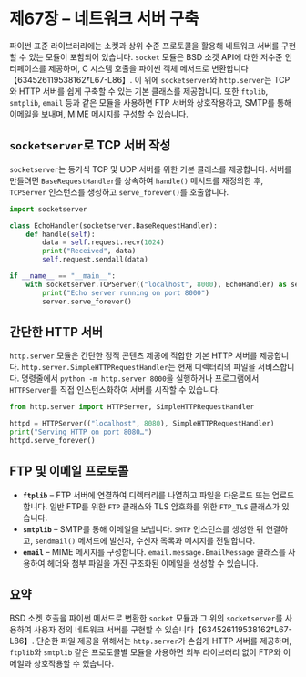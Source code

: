 # 제67장 – 네트워크 서버 구축

파이썬 표준 라이브러리에는 소켓과 상위 수준 프로토콜을 활용해 네트워크 서버를 구현할 수 있는 모듈이 포함되어 있습니다. `socket` 모듈은 BSD 소켓 API에 대한 저수준 인터페이스를 제공하며, C 시스템 호출을 파이썬 객체 메서드로 변환합니다【634526119538162†L67-L86】. 이 위에 `socketserver`와 `http.server`는 TCP와 HTTP 서버를 쉽게 구축할 수 있는 기본 클래스를 제공합니다. 또한 `ftplib`, `smtplib`, `email` 등과 같은 모듈을 사용하면 FTP 서버와 상호작용하고, SMTP를 통해 이메일을 보내며, MIME 메시지를 구성할 수 있습니다.

## `socketserver`로 TCP 서버 작성

`socketserver`는 동기식 TCP 및 UDP 서버를 위한 기본 클래스를 제공합니다. 서버를 만들려면 `BaseRequestHandler`를 상속하여 `handle()` 메서드를 재정의한 후, `TCPServer` 인스턴스를 생성하고 `serve_forever()`를 호출합니다.

```python
import socketserver

class EchoHandler(socketserver.BaseRequestHandler):
    def handle(self):
        data = self.request.recv(1024)
        print("Received", data)
        self.request.sendall(data)

if __name__ == "__main__":
    with socketserver.TCPServer(("localhost", 8000), EchoHandler) as server:
        print("Echo server running on port 8000")
        server.serve_forever()
```

## 간단한 HTTP 서버

`http.server` 모듈은 간단한 정적 콘텐츠 제공에 적합한 기본 HTTP 서버를 제공합니다. `http.server.SimpleHTTPRequestHandler`는 현재 디렉터리의 파일을 서비스합니다. 명령줄에서 `python -m http.server 8000`을 실행하거나 프로그램에서 `HTTPServer`를 직접 인스턴스화하여 서버를 시작할 수 있습니다.

```python
from http.server import HTTPServer, SimpleHTTPRequestHandler

httpd = HTTPServer(("localhost", 8080), SimpleHTTPRequestHandler)
print("Serving HTTP on port 8080…")
httpd.serve_forever()
```

## FTP 및 이메일 프로토콜

* **`ftplib`** – FTP 서버에 연결하여 디렉터리를 나열하고 파일을 다운로드 또는 업로드합니다. 일반 FTP를 위한 `FTP` 클래스와 TLS 암호화를 위한 `FTP_TLS` 클래스가 있습니다.
* **`smtplib`** – SMTP를 통해 이메일을 보냅니다. `SMTP` 인스턴스를 생성한 뒤 연결하고, `sendmail()` 메서드에 발신자, 수신자 목록과 메시지를 전달합니다.
* **`email`** – MIME 메시지를 구성합니다. `email.message.EmailMessage` 클래스를 사용하여 헤더와 첨부 파일을 가진 구조화된 이메일을 생성할 수 있습니다.

## 요약

BSD 소켓 호출을 파이썬 메서드로 변환한 `socket` 모듈과 그 위의 `socketserver`를 사용하여 사용자 정의 네트워크 서버를 구현할 수 있습니다【634526119538162†L67-L86】. 단순한 파일 제공을 위해서는 `http.server`가 손쉽게 HTTP 서버를 제공하며, `ftplib`와 `smtplib` 같은 프로토콜별 모듈을 사용하면 외부 라이브러리 없이 FTP와 이메일과 상호작용할 수 있습니다.
